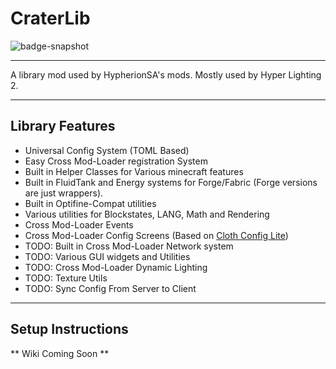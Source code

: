 # CraterLib

![badge-snapshot](https://maven.firstdarkdev.xyz/api/badge/latest/snapshots/me/hypherionmc/craterlib/CraterLib-common-1.19?color=40c14a&name=CraterLib-Snapshot)

***

A library mod used by HypherionSA's mods. Mostly used by Hyper Lighting 2.

***

## Library Features

* Universal Config System (TOML Based)
* Easy Cross Mod-Loader registration System
* Built in Helper Classes for Various minecraft features
* Built in FluidTank and Energy systems for Forge/Fabric (Forge versions are just wrappers).
* Built in Optifine-Compat utilities
* Various utilities for Blockstates, LANG, Math and Rendering
* Cross Mod-Loader Events
* Cross Mod-Loader Config Screens (Based on [Cloth Config Lite](https://github.com/shedaniel/cloth-config-lite))
* TODO: Built in Cross Mod-Loader Network system
* TODO: Various GUI widgets and Utilities
* TODO: Cross Mod-Loader Dynamic Lighting
* TODO: Texture Utils
* TODO: Sync Config From Server to Client

***

## Setup Instructions

** Wiki Coming Soon **


